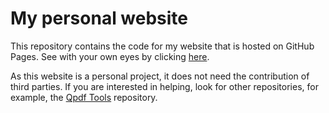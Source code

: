 # My personal website

This repository contains the code for my website that is hosted on GitHub Pages. See with your own eyes by clicking [here](https://silas.eng.br/).

As this website is a personal project, it does not need the contribution of third parties. If you are interested in helping, look for other repositories, for example, the [Qpdf Tools](https://github.com/silash35/qpdftools) repository.
